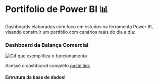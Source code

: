 # Portifolio de Power BI 📊

Dashboards elaborados com foco em estudos na ferramenta Power BI, visando construir um portfólio com cenários reais do dia a dia:

   ### Dashboard da Balança Comercial 

![Gif que exemplifica o funcionamento](https://github.com/iancaabreu/Portifolio_Power_BI/assets/102169504/189a4eb4-e36c-4d6f-9b35-a0b79d01fef7)


Acesse o dashboard completo [neste link](https://lnkd.in/dx7TsP4h)

#### Estrutura da base de dados!

